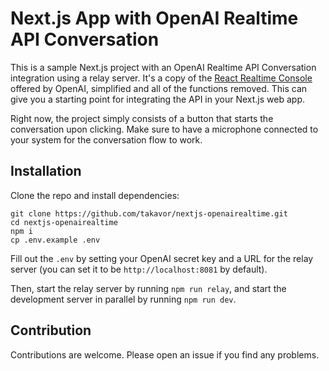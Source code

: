 # Next.js App with OpenAI Realtime API Conversation

This is a sample Next.js project with an OpenAI Realtime API Conversation integration using a relay server. It's a copy of the [React Realtime Console](https://github.com/openai/openai-realtime-console) offered by OpenAI, simplified and all of the functions removed. This can give you a starting point for integrating the API in your Next.js web app.

Right now, the project simply consists of a button that starts the conversation upon clicking. Make sure to have a microphone connected to your system for the conversation flow to work.

## Installation
Clone the repo and install dependencies:
```
git clone https://github.com/takavor/nextjs-openairealtime.git
cd nextjs-openairealtime
npm i
cp .env.example .env
```
Fill out the `.env` by setting your OpenAI secret key and a URL for the relay server (you can set it to be `http://localhost:8081` by default).

Then, start the relay server by running `npm run relay`, and start the development server in parallel by running `npm run dev`.

## Contribution
Contributions are welcome. Please open an issue if you find any problems.
